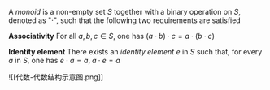 A *monoid* is a non-empty set $S$ together with a binary operation on $S$, denoted as "$\cdot$", such that the following two requirements are satisfied

**Associativity**
For all $a, b, c \in S$, one has $(a\cdot b) \cdot c = a \cdot (b \cdot c)$

**Identity element**
There exists an *identity element* $e$ in $S$ such that, for every $a$ in $S$, one has $e \cdot a = a, \; a \cdot e = a$

![[代数-代数结构示意图.png]]